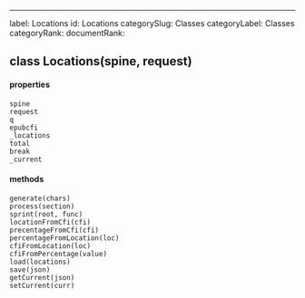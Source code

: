 ---
label: Locations
id: Locations
categorySlug: Classes
categoryLabel: Classes
categoryRank: 
documentRank:

## class Locations(spine, request)  
#### properties  
    spine  
    request  
    q  
    epubcfi  
    _locations  
    total  
    break  
    _current  
#### methods  
    generate(chars)  
    process(section)  
    sprint(root, func)  
    locationFromCfi(cfi)  
    precentageFromCfi(cfi)  
    percentageFromLocation(loc)  
    cfiFromLocation(loc)  
    cfiFromPercentage(value)  
    load(locations)  
    save(json)  
    getCurrent(json)  
    setCurrent(curr)  